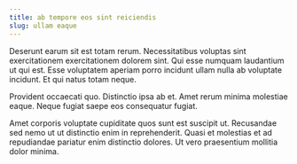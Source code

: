 ```yaml
---
title: ab tempore eos sint reiciendis
slug: ullam eaque
---
```


Deserunt earum sit est totam rerum. Necessitatibus voluptas sint exercitationem exercitationem dolorem sint. Qui esse numquam laudantium ut qui est. Esse voluptatem aperiam porro incidunt ullam nulla ab voluptate incidunt. Et qui natus totam neque.

Provident occaecati quo. Distinctio ipsa ab et. Amet rerum minima molestiae eaque. Neque fugiat saepe eos consequatur fugiat.

Amet corporis voluptate cupiditate quos sunt est suscipit ut. Recusandae sed nemo ut ut distinctio enim in reprehenderit. Quasi et molestias et ad repudiandae pariatur enim distinctio dolores. Ut vero praesentium mollitia dolor minima.
